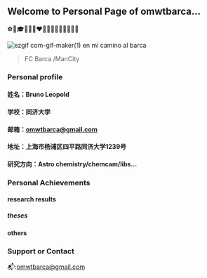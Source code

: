 ## Welcome to Personal Page of omwtbarca...  
⚽🏀🎓🎵🔬🔭❤️💙🔟👨‍🚀👨‍🔬🦁😜😁

![ezgif com-gif-maker(1)](https://user-images.githubusercontent.com/87826552/140541151-4680cefe-7e5f-4d54-a231-7b9cf45baaf3.gif)
en mi camino al barca
> FC Barca /ManCity
### Personal profile

#### 姓名：Bruno Leopold

#### 学校：同济大学

#### 邮箱：omwtbarca@gmail.com

#### 地址：上海市杨浦区四平路同济大学1239号

#### 研究方向：Astro chemistry/chemcam/libs...  

### Personal Achievements

#### research results

##### theses

#### others



### Support or Contact
📬:<omwtbarca@gmail.com>

